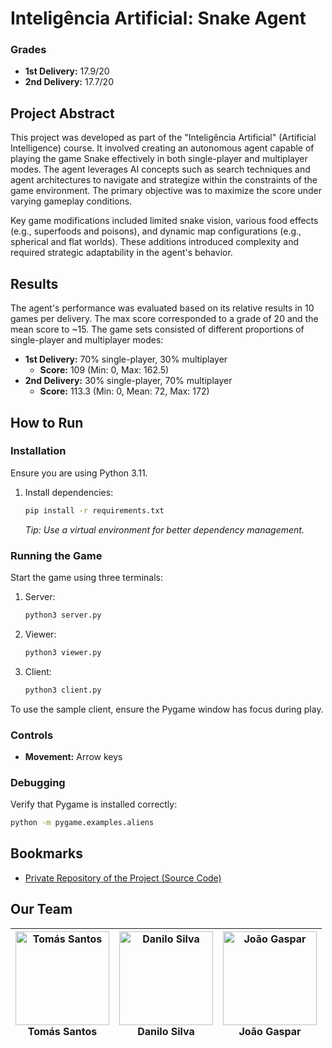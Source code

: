 # Inteligência Artificial: Snake Agent

### Grades
- **1st Delivery:** 17.9/20  
- **2nd Delivery:** 17.7/20  

## Project Abstract
This project was developed as part of the "Inteligência Artificial" (Artificial Intelligence) course. It involved creating an autonomous agent capable of playing the game Snake effectively in both single-player and multiplayer modes. The agent leverages AI concepts such as search techniques and agent architectures to navigate and strategize within the constraints of the game environment. The primary objective was to maximize the score under varying gameplay conditions.

Key game modifications included limited snake vision, various food effects (e.g., superfoods and poisons), and dynamic map configurations (e.g., spherical and flat worlds). These additions introduced complexity and required strategic adaptability in the agent's behavior.

## Results
The agent's performance was evaluated based on its relative results in 10 games per delivery. The max score corresponded to a grade of 20 and the mean score to ~15. The game sets consisted of different proportions of single-player and multiplayer modes:

- **1st Delivery:** 70% single-player, 30% multiplayer  
  - **Score:** 109 (Min: 0, Max: 162.5)
- **2nd Delivery:** 30% single-player, 70% multiplayer  
  - **Score:** 113.3 (Min: 0, Mean: 72, Max: 172)  

## How to Run

### Installation
Ensure you are using Python 3.11.

1. Install dependencies:
   ```bash
   pip install -r requirements.txt
   ```
   *Tip: Use a virtual environment for better dependency management.*

### Running the Game
Start the game using three terminals:
1. Server:
   ```bash
   python3 server.py
   ```
2. Viewer:
   ```bash
   python3 viewer.py
   ```
3. Client:
   ```bash
   python3 client.py
   ```

To use the sample client, ensure the Pygame window has focus during play.

### Controls
- **Movement:** Arrow keys

### Debugging
Verify that Pygame is installed correctly:
```bash
python -m pygame.examples.aliens
```

## Bookmarks
- [Private Repository of the Project (Source Code)](https://github.com/detiuaveiro/ia2024-tpg-112981_113384_114514)

## Our Team
| <div align="center"><a href="https://github.com/tomasf18"><img src="https://avatars.githubusercontent.com/u/122024767?v=4" width="150px;" alt="Tomás Santos"/></a><br/><strong>Tomás Santos</strong></div> | <div align="center"><a href="https://github.com/DaniloMicael"><img src="https://avatars.githubusercontent.com/u/115811245?v=4" width="150px;" alt="Danilo Silva"/></a><br/><strong>Danilo Silva</strong></div> | <div align="center"><a href="https://github.com/Affapple"><img src="https://avatars.githubusercontent.com/u/65315165?v=4" width="150px;" alt="João Gaspar"/></a><br/><strong>João Gaspar</strong></div> |
| --- | --- | --- |
